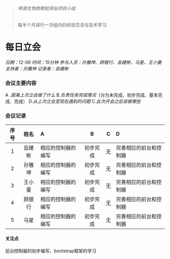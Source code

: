 > ###### 坤源生物质颗粒网站项目小组
> 每半个月进行一次组内的经验交流与技术学习

# 每日立会 

*日期：12-06*
*时间：15分钟*
*参与人员：孙雅坤、顾银行、岳建彬、马星、王小曼*
*主持者：孙雅坤*
*记录者：岳建彬*

### 会议主要内容
 &#65; .*距离上次立会做了什么*
 &#66;.*负责任务完成情况*（分为未完成、初步完成、基本完成、完成）
 &#68;.*从上次立会至现在遇到的问题*
 &#67;.*此次开会之后该做哪些*


### 会议记录
|  序号 |姓名   |A|B|C|D|
|:------------:|:------------:|:------------|:------------:|:------------:|:------------|
| 1 | 岳建彬|相应的控制器的编写|初步完成|无|完善相应的前台和控制器|
| 2  |  孙雅坤| 相应的控制器的编写|初步完成|无|完善相应的前台和控制器|
|3|王小曼|相应的控制器的编写|初步完成|无|完善相应的前台和控制器|
|4|顾银行|相应的控制器的编写|初步完成|无|完善相应的前台和控制器|
|5|马星|相应的控制器的编写|初步完成|无|完善相应的前台和控制器|

#### 关注点
前台控制器的初步编写、bootstrap框架的学习






